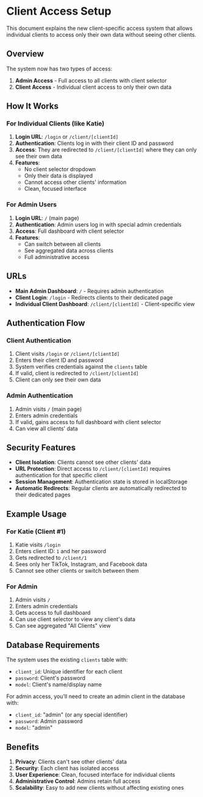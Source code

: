 # Client Access Setup

This document explains the new client-specific access system that allows individual clients to access only their own data without seeing other clients.

## Overview

The system now has two types of access:

1. **Admin Access** - Full access to all clients with client selector
2. **Client Access** - Individual client access to only their own data

## How It Works

### For Individual Clients (like Katie)

1. **Login URL**: `/login` or `/client/[clientId]`
2. **Authentication**: Clients log in with their client ID and password
3. **Access**: They are redirected to `/client/[clientId]` where they can only see their own data
4. **Features**: 
   - No client selector dropdown
   - Only their data is displayed
   - Cannot access other clients' information
   - Clean, focused interface

### For Admin Users

1. **Login URL**: `/` (main page)
2. **Authentication**: Admin users log in with special admin credentials
3. **Access**: Full dashboard with client selector
4. **Features**:
   - Can switch between all clients
   - See aggregated data across clients
   - Full administrative access

## URLs

- **Main Admin Dashboard**: `/` - Requires admin authentication
- **Client Login**: `/login` - Redirects clients to their dedicated page
- **Individual Client Dashboard**: `/client/[clientId]` - Client-specific view

## Authentication Flow

### Client Authentication
1. Client visits `/login` or `/client/[clientId]`
2. Enters their client ID and password
3. System verifies credentials against the `clients` table
4. If valid, client is redirected to `/client/[clientId]`
5. Client can only see their own data

### Admin Authentication
1. Admin visits `/` (main page)
2. Enters admin credentials
3. If valid, gains access to full dashboard with client selector
4. Can view all clients' data

## Security Features

- **Client Isolation**: Clients cannot see other clients' data
- **URL Protection**: Direct access to `/client/[clientId]` requires authentication for that specific client
- **Session Management**: Authentication state is stored in localStorage
- **Automatic Redirects**: Regular clients are automatically redirected to their dedicated pages

## Example Usage

### For Katie (Client #1)
1. Katie visits `/login`
2. Enters client ID: `1` and her password
3. Gets redirected to `/client/1`
4. Sees only her TikTok, Instagram, and Facebook data
5. Cannot see other clients or switch between them

### For Admin
1. Admin visits `/`
2. Enters admin credentials
3. Gets access to full dashboard
4. Can use client selector to view any client's data
5. Can see aggregated "All Clients" view

## Database Requirements

The system uses the existing `clients` table with:
- `client_id`: Unique identifier for each client
- `password`: Client's password
- `model`: Client's name/display name

For admin access, you'll need to create an admin client in the database with:
- `client_id`: "admin" (or any special identifier)
- `password`: Admin password
- `model`: "admin"

## Benefits

1. **Privacy**: Clients can't see other clients' data
2. **Security**: Each client has isolated access
3. **User Experience**: Clean, focused interface for individual clients
4. **Administrative Control**: Admins retain full access
5. **Scalability**: Easy to add new clients without affecting existing ones






